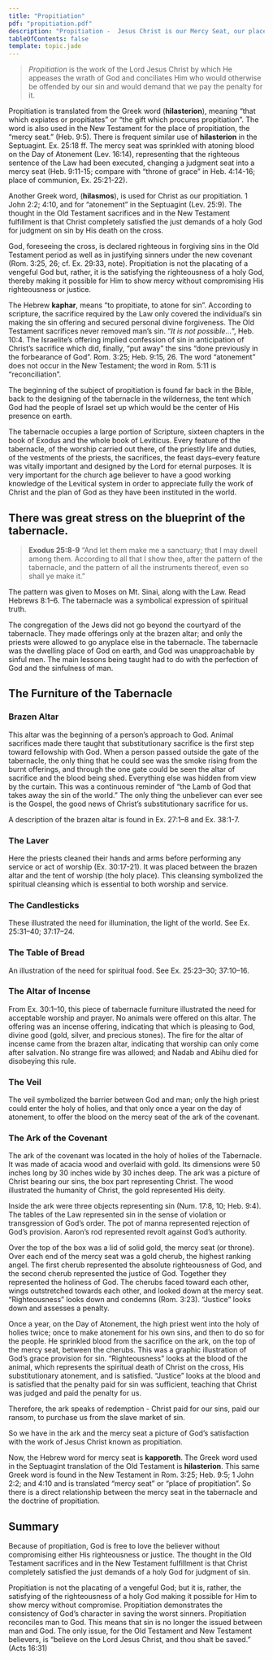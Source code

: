 ```yaml
---
title: "Propitiation"
pdf: "propitiation.pdf"
description: "Propitiation -  Jesus Christ is our Mercy Seat, our place of propitiation!"
tableOfContents: false
template: topic.jade
---
```


> *Propitiation* is the work of the Lord Jesus Christ by which He appeases the wrath of God and conciliates Him who would otherwise be offended by our sin and would demand that we pay the penalty for it.

Propitiation is translated from the Greek word (**hilasterion**), meaning “that which expiates or propitiates” or “the gift which procures propitiation”. The word is also used in the New Testament for the place of propitiation, the “mercy seat.” (Heb. 9:5). There is frequent similar use of **hilasterion** in the Septuagint. Ex. 25:18 ff. The mercy seat was sprinkled with atoning blood on the Day of Atonement (Lev. 16:14), representing that the righteous sentence of the Law had been executed, changing a judgment seat into a mercy seat (Heb. 9:11-15; compare with “throne of grace” in Heb. 4:14-16; place of communion, Ex. 25:21-22).

Another Greek word, (**hilasmos**), is used for Christ as our propitiation. 1 John 2:2; 4:10, and for “atonement” in the Septuagint (Lev. 25:9). The thought in the Old Testament sacrifices and in the New Testament fulfillment is that Christ completely satisfied the just demands of a holy God for judgment on sin by His death on the cross.

God, foreseeing the cross, is declared righteous in forgiving sins in the Old Testament period as well as in justifying sinners under the new covenant (Rom. 3:25, 26; cf. Ex. 29:33, note). Propitiation is not the placating of a vengeful God but, rather, it is the satisfying the righteousness of a holy God, thereby making it possible for Him to show mercy without compromising His righteousness or justice.

The Hebrew **kaphar**, means “to propitiate, to atone for sin”. According to scripture, the sacrifice required by the Law only covered the individual’s sin making the sin offering and secured personal divine forgiveness. The Old Testament sacrifices never removed man’s sin. “_It is not possible…_”, Heb. 10:4. The Israelite’s offering implied confession of sin in anticipation of Christ’s sacrifice which did, finally, “put away” the sins “done previously in the forbearance of God”. Rom. 3:25; Heb. 9:15, 26. The word “atonement” does not occur in the New Testament; the word in Rom. 5:11 is “reconciliation”.

The beginning of the subject of propitiation is found far back in the Bible, back to the designing of the tabernacle in the wilderness, the tent which God had the people of Israel set up which would be the center of His presence on earth.

The tabernacle occupies a large portion of Scripture, sixteen chapters in the book of Exodus and the whole book of Leviticus. Every feature of the tabernacle, of the worship carried out there, of the priestly life and duties, of the vestments of the priests, the sacrifices, the feast days–every feature was vitally important and designed by the Lord for eternal purposes. It is very important for the church age believer to have a good working knowledge of the Levitical system in order to appreciate fully the work of Christ and the plan of God as they have been instituted in the world.

## There was great stress on the blueprint of the tabernacle.

> **Exodus 25:8-9** “And let them make me a sanctuary; that I may dwell among them. According to all that I show thee, after the pattern of the tabernacle, and the pattern of all the instruments thereof, even so shall ye make it.”

The pattern was given to Moses on Mt. Sinai, along with the Law. Read Hebrews 8:1–6. The tabernacle was a symbolical expression of spiritual truth.

The congregation of the Jews did not go beyond the courtyard of the tabernacle. They made offerings only at the brazen altar; and only the priests were allowed to go anyplace else in the tabernacle. The tabernacle was the dwelling place of God on earth, and God was unapproachable by sinful men. The main lessons being taught had to do with the perfection of God and the sinfulness of man.

## The Furniture of the Tabernacle

### Brazen Altar 

This altar was the be­ginning of a person’s approach to God. Animal sacrifices made there taught that substitutionary sacrifice is the first step toward fellowship with God. When a person passed outside the gate of the tabernacle, the only thing that he could see was the smoke rising from the burnt offerings, and through the one gate could be seen the altar of sacrifice and the blood being shed. Everything else was hidden from view by the curtain. This was a continuous reminder of “the Lamb of God that takes away the sin of the world.” The only thing the unbeliever can ever see is the Gospel, the good news of Christ’s substitutionary sacrifice for us.

A description of the brazen altar is found in Ex. 27:1–8 and Ex. 38:1-7.

### The Laver

Here the priests cleaned their hands and arms before performing any service or act of worship (Ex. 30:17-21). It was placed
between the brazen altar and the tent of worship (the holy place). This cleansing symbolized the spiritual cleansing which is essential to both worship and service.

### The Candlesticks

These illustrated the need for illumination, the light of the world. See Ex. 25:31–40; 37:17–24.

### The Table of Bread 

An illustration of the need for spiritual food. See Ex. 25:23–30; 37:10–16.

### The Altar of Incense

From Ex. 30:1–10, this piece of tabernacle furniture illustrated the need for acceptable worship and prayer. No animals were offered on this altar. The offering was an incense offering, indicat­ing that which is pleasing to God, divine good (gold,
silver, and precious stones). The fire for the altar of incense came from the brazen altar, indicating that worship can only come after salvation. No strange fire was allowed; and Nadab and Abihu died for disobeying this rule.

### The Veil

The veil symbolized the barrier between God and man; only the high priest could enter the holy of holies, and that only once a year on the day of atonement, to offer the blood on the mercy seat of the ark of the covenant.

### The Ark of the Covenant

The ark of the covenant was located in the holy of holies of the Tabernacle. It was made of acacia wood and overlaid with gold. Its dimensions were 50 inches long by 30 inches wide by 30 inches deep. The ark was a picture of Christ bearing our sins, the box part representing Christ. The wood illustrated the humanity of Christ, the gold represented His deity.

Inside the ark were three objects representing sin (Num. 17:8, 10; Heb. 9:4). The tables of the Law represented sin in the sense of violation or transgression of God’s order. The pot of manna represented rejection of God’s provision. Aaron’s rod represented revolt against God’s authority.

Over the top of the box was a lid of solid gold, the mercy seat (or throne). Over each end of the mercy seat was a gold cherub, the highest ranking angel. The first cherub represented the absolute righteousness of God, and the second cherub represented the justice of God. Together they represented the holiness of God. The cherubs faced toward each other, wings outstretched towards each other, and looked down at the mercy seat. “Righteousness” looks down and condemns (Rom. 3:23).
“Justice” looks down and assesses a penalty.

Once a year, on the Day of Atonement, the high priest went into the holy of holies twice; once to make atonement for his own sins, and then to do so for the people. He sprinkled blood from the sacrifice on the ark, on the top of the mercy seat, between the cherubs. This was a graphic illustration of God’s grace provision for sin. “Righteousness” looks at the blood of the animal, which represents the spiritual death of Christ on the cross, His substitutionary atonement, and is satisfied. “Justice” looks at the blood and is satisfied that the penalty paid for sin was sufficient, teaching that Christ was judged and paid the penalty for us.

Therefore, the ark speaks of redemption - Christ paid for our sins, paid our ransom, to purchase us from the slave market of sin.

So we have in the ark and the mercy seat a picture of God’s satisfaction with the work of Jesus Christ known as propitiation.

Now, the Hebrew word for mercy seat is **kapporeth**. The Greek word used in the Septuagint translation of the Old Testament is **hilasterion**. This same Greek word is found in the New Testament in Rom. 3:25; Heb. 9:5; 1 John 2:2; and 4:10 and is translated “mercy seat” or “place of propitiation”. So there is a direct relationship between the mercy seat in the tabernacle and the doctrine of propitiation.

## Summary

Because of propitiation, God is free to love the believer without compromising either His righteousness or justice. The thought in the Old Testament sacrifices and in the New Testament fulfillment is that Christ completely satisfied the just demands of a holy God for judgment of sin.

Propitiation is not the placating of a vengeful God; but it is, rather, the satisfying of the righteousness of a holy God making it possible for Him to show mercy without compromise. Propitiation demonstrates the consistency of God’s character in saving the worst sinners. Propitiation reconciles man to God. This means that sin is no longer the issued between man and God. The only issue, for the Old Testament and New Testament believers, is “believe on the Lord Jesus Christ, and thou shalt be saved.” (Acts 16:31)

